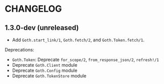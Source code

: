# CHANGELOG

## 1.3.0-dev (unreleased)

* Add `Goth.start_link/1`, `Goth.fetch/2`, and `Goth.Token.fetch/1`.

Deprecations:

* `Goth.Token`: Deprecate `for_scope/2`, `from_response_json/2`, `refresh!/1`
* Deprecate `Goth.Client` module
* Deprecate `Goth.Config` module
* Deprecate `Goth.TokenStore` module
